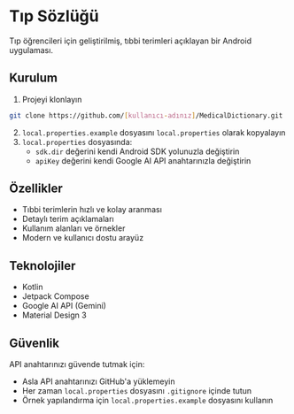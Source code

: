 # Tıp Sözlüğü

Tıp öğrencileri için geliştirilmiş, tıbbi terimleri açıklayan bir Android uygulaması.

## Kurulum

1. Projeyi klonlayın
```bash
git clone https://github.com/[kullanıcı-adınız]/MedicalDictionary.git
```

2. `local.properties.example` dosyasını `local.properties` olarak kopyalayın
3. `local.properties` dosyasında:
   - `sdk.dir` değerini kendi Android SDK yolunuzla değiştirin
   - `apiKey` değerini kendi Google AI API anahtarınızla değiştirin

## Özellikler

- Tıbbi terimlerin hızlı ve kolay aranması
- Detaylı terim açıklamaları
- Kullanım alanları ve örnekler
- Modern ve kullanıcı dostu arayüz

## Teknolojiler

- Kotlin
- Jetpack Compose
- Google AI API (Gemini)
- Material Design 3

## Güvenlik

API anahtarınızı güvende tutmak için:
- Asla API anahtarınızı GitHub'a yüklemeyin
- Her zaman `local.properties` dosyasını `.gitignore` içinde tutun
- Örnek yapılandırma için `local.properties.example` dosyasını kullanın 